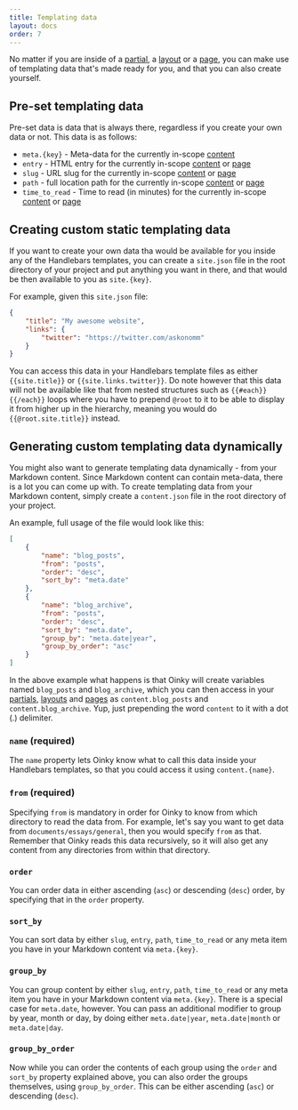 ```yaml
---
title: Templating data
layout: docs
order: 7
---
```


No matter if you are inside of a [partial](/docs/partials), a [layout](/docs/layouts) or a [page](/docs/pages), you can make use of templating data that's made ready for you, and that you can also create yourself. 

## Pre-set templating data

Pre-set data is data that is always there, regardless if you create your own data or not. This data is as follows:

- `meta.{key}` - Meta-data for the currently in-scope [content](/docs/content)
- `entry` - HTML entry for the currently in-scope [content](/docs/content) or [page](/docs/pages)
- `slug` - URL slug for the currently in-scope [content](/docs/content) or [page](/docs/pages)
- `path` - full location path for the currently in-scope [content](/docs/content) or [page](/docs/pages)
- `time_to_read` - Time to read (in minutes) for the currently in-scope [content](/docs/content) or [page](/docs/pages)

## Creating custom static templating data

If you want to create your own data tha would be available for you inside any of the Handlebars templates, you can create a `site.json` file in the root directory of your project and put anything you want in there, and that would be then available to you as `site.{key}`. 

For example, given this `site.json` file:

```json
{
    "title": "My awesome website",
    "links": {
        "twitter": "https://twitter.com/askonomm"
    }
}
```

You can access this data in your Handlebars template files as either `{{site.title}}` or `{{site.links.twitter}}`. Do note however that this data will not be available like that from nested structures such as `{{#each}}{{/each}}` loops where you have to prepend `@root` to it to be able to display it from higher up in the hierarchy, meaning you would do `{{@root.site.title}}` instead.

## Generating custom templating data dynamically

You might also want to generate templating data dynamically - from your Markdown content. Since Markdown content can contain meta-data, there is a lot you can come up with. To create templating data from your Markdown content, simply create a `content.json` file in the root directory of your project. 

An example, full usage of the file would look like this:

```json
[
    {
        "name": "blog_posts",
        "from": "posts",
        "order": "desc",
        "sort_by": "meta.date"
    },
    {
        "name": "blog_archive",
        "from": "posts",
        "order": "desc",
        "sort_by": "meta.date",
        "group_by": "meta.date|year",
        "group_by_order": "asc"
    }
]
```

In the above example what happens is that Oinky will create variables named `blog_posts` and `blog_archive`, which you can then access in your [partials](/docs/partials), [layouts](/docs/layouts) and [pages](/docs/pages) as `content.blog_posts` and `content.blog_archive`. Yup, just prepending the word `content` to it with a dot (.) delimiter.

### `name` (required)

The `name` property lets Oinky know what to call this data inside your Handlebars templates, so that you could access it using `content.{name}`. 

### `from` (required)

Specifying `from` is mandatory in order for Oinky to know from which directory to read the data from. For example, let's say you want to get data from `documents/essays/general`, then you would specify `from` as that. Remember that Oinky reads this data recursively, so it will also get any content from any directories from within that directory.

### `order`

You can order data in either ascending (`asc`) or descending (`desc`) order, by specifying that in the `order` property. 

### `sort_by`

You can sort data by either `slug`, `entry`, `path`, `time_to_read` or any meta item you have in your Markdown content via `meta.{key}`. 

### `group_by`

You can group content by either `slug`, `entry`, `path`, `time_to_read` or any meta item you have in your Markdown content via `meta.{key}`. There is a special case for `meta.date`, however. You can pass an additional modifier to group by year, month or day, by doing either `meta.date|year`, `meta.date|month` or `meta.date|day`. 

### `group_by_order`

Now while you can order the contents of each group using the `order` and `sort_by` property explained above, you can also order the groups themselves, using `group_by_order`. This can be either ascending (`asc`) or descending (`desc`).